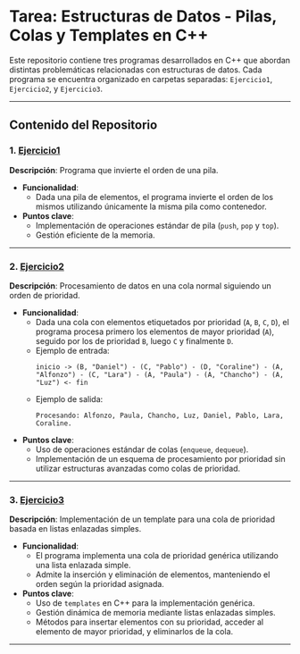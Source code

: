 # Tarea: Estructuras de Datos - Pilas, Colas y Templates en C++

Este repositorio contiene tres programas desarrollados en C++ que abordan distintas problemáticas relacionadas con estructuras de datos. Cada programa se encuentra organizado en carpetas separadas: `Ejercicio1`, `Ejercicio2`, y `Ejercicio3`.

---

## Contenido del Repositorio

### 1. [Ejercicio1](./Ejercicio1)
**Descripción**: Programa que invierte el orden de una pila.  
- **Funcionalidad**: 
  - Dada una pila de elementos, el programa invierte el orden de los mismos utilizando únicamente la misma pila como contenedor.
- **Puntos clave**: 
  - Implementación de operaciones estándar de pila (`push`, `pop` y `top`).
  - Gestión eficiente de la memoria.

---

### 2. [Ejercicio2](./Ejercicio2)
**Descripción**: Procesamiento de datos en una cola normal siguiendo un orden de prioridad.  
- **Funcionalidad**: 
  - Dada una cola con elementos etiquetados por prioridad (`A`, `B`, `C`, `D`), el programa procesa primero los elementos de mayor prioridad (`A`), seguido por los de prioridad `B`, luego `C` y finalmente `D`.
  - Ejemplo de entrada:
    ```
    inicio -> (B, "Daniel") - (C, "Pablo") - (D, "Coraline") - (A, "Alfonzo") - (C, "Lara") - (A, "Paula") - (A, "Chancho") - (A, "Luz") <- fin
    ```
  - Ejemplo de salida:
    ```
    Procesando: Alfonzo, Paula, Chancho, Luz, Daniel, Pablo, Lara, Coraline.
    ```
- **Puntos clave**:
  - Uso de operaciones estándar de colas (`enqueue`, `dequeue`).
  - Implementación de un esquema de procesamiento por prioridad sin utilizar estructuras avanzadas como colas de prioridad.

---

### 3. [Ejercicio3](./Ejercicio3)
**Descripción**: Implementación de un template para una cola de prioridad basada en listas enlazadas simples.  
- **Funcionalidad**:
  - El programa implementa una cola de prioridad genérica utilizando una lista enlazada simple.
  - Admite la inserción y eliminación de elementos, manteniendo el orden según la prioridad asignada.
- **Puntos clave**:
  - Uso de `templates` en C++ para la implementación genérica.
  - Gestión dinámica de memoria mediante listas enlazadas simples.
  - Métodos para insertar elementos con su prioridad, acceder al elemento de mayor prioridad, y eliminarlos de la cola.

---
